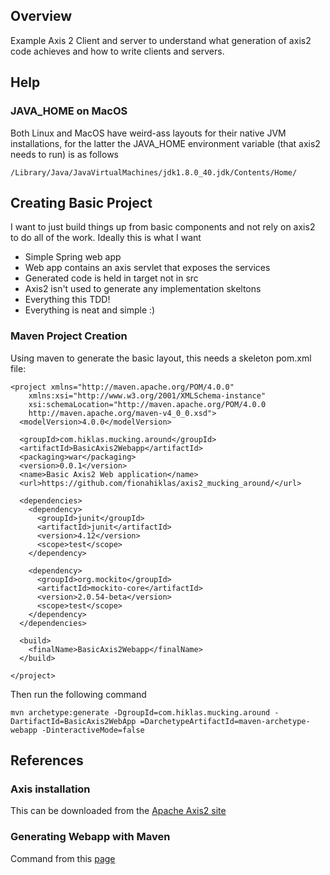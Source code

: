 ## Overview

Example Axis 2 Client and server to understand what generation of axis2 code achieves and how to write clients and servers.

## Help

### JAVA_HOME on MacOS

Both Linux and MacOS have weird-ass layouts for their native JVM installations, for the latter the JAVA_HOME environment variable (that axis2 needs to run) is as follows

```
/Library/Java/JavaVirtualMachines/jdk1.8.0_40.jdk/Contents/Home/
```

## Creating Basic Project

I want to just build things up from basic components and not rely on axis2 to do all of the work.  Ideally this is what I want

* Simple Spring web app
* Web app contains an axis servlet that exposes the services
* Generated code is held in target not in src
* Axis2 isn't used to generate any implementation skeltons
* Everything this TDD!
* Everything is neat and simple :)

### Maven Project Creation

Using maven to generate the basic layout, this needs a skeleton pom.xml file:

```
<project xmlns="http://maven.apache.org/POM/4.0.0" 
	xmlns:xsi="http://www.w3.org/2001/XMLSchema-instance"
  	xsi:schemaLocation="http://maven.apache.org/POM/4.0.0 
	http://maven.apache.org/maven-v4_0_0.xsd">
  <modelVersion>4.0.0</modelVersion>

  <groupId>com.hiklas.mucking.around</groupId>
  <artifactId>BasicAxis2Webapp</artifactId>
  <packaging>war</packaging>
  <version>0.0.1</version>
  <name>Basic Axis2 Web application</name>
  <url>https://github.com/fionahiklas/axis2_mucking_around/</url>

  <dependencies>
    <dependency>
      <groupId>junit</groupId>
      <artifactId>junit</artifactId>
      <version>4.12</version>
      <scope>test</scope>
    </dependency>
   
    <dependency>
      <groupId>org.mockito</groupId>
      <artifactId>mockito-core</artifactId>
      <version>2.0.54-beta</version>
      <scope>test</scope>
    </dependency>  
  </dependencies>

  <build>
    <finalName>BasicAxis2Webapp</finalName>
  </build>

</project>

```

Then run the following command

```
mvn archetype:generate -DgroupId=com.hiklas.mucking.around -DartifactId=BasicAxis2WebApp =DarchetypeArtifactId=maven-archetype-webapp -DinteractiveMode=false
```



## References

### Axis installation

This can be downloaded from the [Apache Axis2 site](http://www.apache.org/dyn/closer.lua/axis/axis2/java/core/1.7.2/axis2-1.7.2-bin.zip)

### Generating Webapp with Maven

Command from this [page](http://www.mkyong.com/maven/how-to-create-a-web-application-project-with-maven/)
